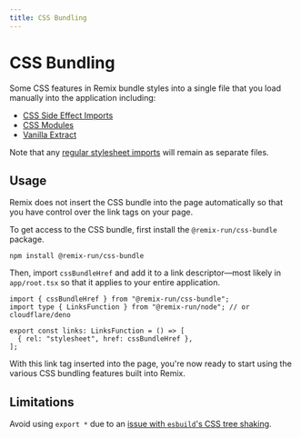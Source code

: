 ```yaml
---
title: CSS Bundling
---
```


# CSS Bundling

Some CSS features in Remix bundle styles into a single file that you load manually into the application including:

- [CSS Side Effect Imports][css-side-effect-imports]
- [CSS Modules][css-modules]
- [Vanilla Extract][vanilla-extract]

Note that any [regular stylesheet imports][regular-stylesheet-imports] will remain as separate files.

## Usage

Remix does not insert the CSS bundle into the page automatically so that you have control over the link tags on your page.

To get access to the CSS bundle, first install the `@remix-run/css-bundle` package.

```shellscript nonumber
npm install @remix-run/css-bundle
```

Then, import `cssBundleHref` and add it to a link descriptor—most likely in `app/root.tsx` so that it applies to your entire application.

```tsx filename=app/root.tsx
import { cssBundleHref } from "@remix-run/css-bundle";
import type { LinksFunction } from "@remix-run/node"; // or cloudflare/deno

export const links: LinksFunction = () => [
  { rel: "stylesheet", href: cssBundleHref },
];
```

With this link tag inserted into the page, you're now ready to start using the various CSS bundling features built into Remix.

## Limitations

Avoid using `export *` due to an [issue with `esbuild`'s CSS tree shaking][esbuild-css-tree-shaking-issue].

[esbuild-css-tree-shaking-issue]: https://github.com/evanw/esbuild/issues/1370
[css-side-effect-imports]: ./css-imports
[css-modules]: ./css-modules
[vanilla-extract]: ./vanilla-extract
[regular-stylesheet-imports]: ./css

